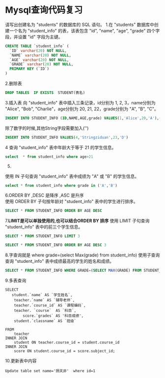 # Mysql查询代码复习

请写出创建名为 "students" 的数据库的 SQL 语句。
1.在 "students" 数据库中创建一个名为 "student_info" 的表，该表包含 "id", "name", "age", "grade" 四个字段，并设置 "id" 字段为主键。

```sql
CREATE TABLE `student_info` (
  `ID` varchar(20) NOT NULL,
  `NAME` varchar(20) NOT NULL,
  `AGE` varchar(20) NOT NULL,
  `GRADE` varchar(20) NOT NULL,
  PRIMARY KEY (`ID`)
) 
```

2.删除表

```sql
DROP TABLES  IF EXISTS  STUDENT(表名)
```

3.插入表
向 "student_info" 表中插入三条记录，id分别为 1, 2, 3，name分别为 "Alice", "Bob", "Charlie"，age分别为 20, 21, 22，grade分别为 "A", "B", "C"。

```sql
INSERT INTO STUDENT_INFO (ID,NAME,AGE,grade) VALUES(1,'Alice',20,'A'),(2,'Bob',21,'B'),(3,'Charlie',22,'C')
```

除了数字的时候,其他String字段需要加入('')

```sql
INSERT INTO STUDENT_INFO VALUES(4,'Stringziduan',23,'D')
```





4
查询 "student_info" 表中年龄大于等于 21 的学生信息。

```sql
select  * from student_info where age>21
```

5.
使用 IN 子句查询 "student_info" 表中成绩为 "A" 或 "B" 的学生信息。

```sql
select * from student_info where grade in ('A','B')
```

6.ORDER BY   ,DESC 是降序   ,ASC 是升序  
使用 ORDER BY 子句按年龄对 "student_info" 表中的学生进行排序。

```sql
SELECT * FROM STUDENT_INFO ORDER BY AGE DESC
```

7.**LIMIT是可以单独使用的,也可以结合ORDER BY 排序**
使用 LIMIT 子句查询 "student_info" 表中的前三个学生信息。

```sql
SELECT * FROM STUDENT_INFO LIMIT 3

SELECT * FROM STUDENT_INFO ORDER BY AGE DESC 3
```

8.字查询就是 where grade=(select Max(grade) from student_info)
使用子查询查询 "student_info" 表中成绩最高的学生的姓名和成绩。

```sql
SELECT * FROM STUDENT_INFO WHERE GRADE=(SELECT MAX(GRADE) FROM STUDENT_INFO)
```

 

9.多表查询

```mysql
SELECT   
   student.`name` AS `学生姓名`, 
    teacher.`name` AS `辅导老师`,   
    teacher.`course_id` AS `课程编码`,   
    teacher. `course`  AS `科目`,  
		score.`grades` AS '科目成绩',   
    student.`classname` AS `班级`  
    
FROM   
    teacher   
INNER JOIN   
    student ON teacher.course_id = student.course_id  
INNER JOIN   
    score ON student.course_id = score.subject_id;
```



10.更新表中内容

```mysql
Update table set name='扬天非'	 where id=1
```

